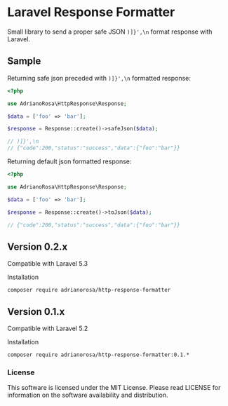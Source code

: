 Laravel Response Formatter
=====================================

Small library to send a proper safe JSON `)]}',\n` format response with Laravel.

## Sample

Returning safe json preceded with `)]}',\n` formatted response:

```php
<?php

use AdrianoRosa\HttpResponse\Response;

$data = ['foo' => 'bar'];

$response = Response::create()->safeJson($data);

// )]}',\n
// {"code":200,"status":"success","data":{"foo":"bar"}}
```

Returning default json formatted response:

```php
<?php

use AdrianoRosa\HttpResponse\Response;

$data = ['foo' => 'bar'];

$response = Response::create()->toJson($data);

// {"code":200,"status":"success","data":{"foo":"bar"}}
```

## Version 0.2.x
Compatible with Laravel 5.3

Installation

    composer require adrianorosa/http-response-formatter
    
## Version 0.1.x
Compatible with Laravel 5.2

Installation

    composer require adrianorosa/http-response-formatter:0.1.*

### License
This software is licensed under the MIT License. Please read LICENSE 
for information on the software availability and distribution.
